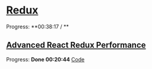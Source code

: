 
# [Redux](https://www.youtube.com/watch?v=poQXNp9ItL4)

Progress: **00:38:17 / **

## [Advanced React Redux Performance](https://www.youtube.com/watch?v=7pO3563Qi1Y)

Progress: **Done 00:20:44** [Code](https://github.com/joshribakoff/redux-10000-todos)
